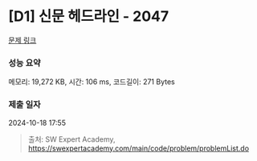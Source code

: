 # [D1] 신문 헤드라인 - 2047 

[문제 링크](https://swexpertacademy.com/main/code/problem/problemDetail.do?contestProbId=AV5QKsLaAy0DFAUq) 

### 성능 요약

메모리: 19,272 KB, 시간: 106 ms, 코드길이: 271 Bytes

### 제출 일자

2024-10-18 17:55



> 출처: SW Expert Academy, https://swexpertacademy.com/main/code/problem/problemList.do